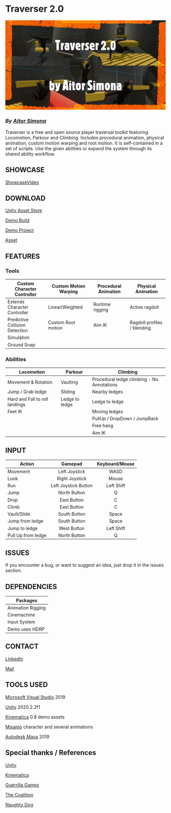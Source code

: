 # Traverser 2.0

![Image](https://github.com/AitorSimona/Traverser/blob/gh-pages/docs/Welcome.PNG)

### *By [Aitor Simona](https://aitorsimona.github.io/)*

Traverser is a free and open source player traversal toolkit featuring Locomotion, Parkour and Climbing. 
Includes procedural animation, physical animation, custom motion warping and root motion. 
It is self-contained in a set of scripts. Use the given abilities or expand the system 
through its shared ability workflow.

## SHOWCASE 

[ShowcaseVideo](https://www.youtube.com/watch?v=Q-7dArXpln8&ab_channel=Animeidi_)

## DOWNLOAD

[Unity Asset Store](https://assetstore.unity.com/packages/tools/game-toolkits/traverser-player-traversal-toolkit-201063)

[Demo Build](https://github.com/AitorSimona/Traverser/releases/download/2.0/Traverser_v2.0_Demo.zip)

[Demo Project](https://github.com/AitorSimona/Traverser/releases/download/2.0/Traverser_v2.0_DemoProject.zip)

[Asset](https://github.com/AitorSimona/Traverser/releases/download/2.0/Traverser_v2.0_Asset.zip)

## FEATURES 

### Tools 

| Custom Character Controller    | Custom Motion Warping | Procedural Animation | Physical Animation |
| -------------                  | -------------         | -------------        | ------------- |
| Extends Character Controller   | Linear/Weighted       | Runtime rigging      | Active ragdoll |   
| Predictive Collision Detection | Custom Root motion    | Aim IK               | Ragdoll profiles / blending |
| Simulation                     |
| Ground Snap                    |

### Abilities 

| Locomotion                     | Parkour        | Climbing |
| -------------                  | -------------  | ------------- |
| Movement & Rotation            | Vaulting       | Procedural ledge climbing - No Annotations | 
| Jump / Grab ledge              | Sliding        | Nearby ledges |
| Hard and Fall to roll landings | Ledge to ledge | Ledge to ledge |
| Feet IK |                                       | Moving ledges |
|                                |                | PullUp / DropDown / JumpBack |                                                  
|                                |                | Free hang |     
|                                |                | Aim IK |     

## INPUT

| Action        | Gamepad       | Keyboard/Mouse |
| ------------- |:-------------:|:-------------:|
| Movement      | Left Joystick |      WASD     |
| Look          | Right Joystick|     Mouse     |
| Run           | Left Joystick Button | Left Shift  |
| Jump          | North Button  | Q |
| Drop          | East Button | C  |
| Climb         | East Button | C  |
| Vault/Slide   | South Button | Space  |
| Jump from ledge | South Button | Space  |
| Jump to ledge   | West Button | Left Shift  |
| Pull Up from ledge   | North Button | Q |

## ISSUES

If you encounter a bug, or want to suggest an idea, just drop it in the issues section.

## DEPENDENCIES

| Packages    |
| -------------                  |
| Animation Rigging   |
| Cinemachine |
| Input System                     |
| Demo uses HDRP                    |

## CONTACT

[LinkedIn](https://www.linkedin.com/in/aitor-simona-bouzas-aab43817b/)

[Mail](simonaaitor@gmail.com)

## TOOLS USED

[Microsoft Visual Studio](https://visualstudio.microsoft.com/) 2019

[Unity](https://unity.com/) 2020.2.2f1

[Kinematica](https://docs.unity3d.com/Packages/com.unity.kinematica@0.8/manual/index.html) 0.8 demo assets

[Mixamo](https://www.mixamo.com/#/) character and several animations

[Autodesk Maya](https://www.autodesk.com/products/maya/overview) 2019

## Special thanks / References

[Unity](https://unity.com/)

[Kinematica](https://docs.unity3d.com/Packages/com.unity.kinematica@0.8/manual/index.html)

[Guerrilla Games](https://www.youtube.com/watch?v=LrLHsbTK5bM&ab_channel=GDC)

[The Coalition](https://www.gdcvault.com/play/1024219/Motion-Warping-in-Gears-of)

[Naughty Dog](https://www.youtube.com/watch?v=7S-_vuoKgR4&ab_channel=GDC)
